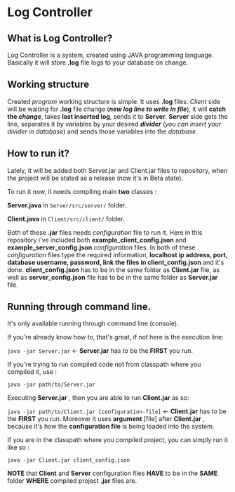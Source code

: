 # Log Controller

## What is Log Controller?

Log Controller is a system, created using JAVA programming language. Basically it will store **.log** file logs to your database on change.

## Working structure

Created _program_ working structure is simple. It uses **.log** files. *Client* side will be waiting for **.log** file change (_**new log line to write in file**_), it will **catch the _change_**, takes **last inserted log**, sends it to **Server**. **Server** side gets the line, separates it by variables by your desired **_divider_** (_you can insert your divider in database_) and sends those variables into the *database*. 

## How to run it?

Lately, it will be added both Server.jar and Client.jar files to repository, when the project will be stated as a release (now it's in Beta state).

To run it now, it needs compiling main **two** classes :

**Server.java** in `Server/src/server/` folder.

**Client.java** in `Client/src/client/` folder.

Both of these **.jar** files needs _configuration_ file to run it. Here in this repository i've included both **example_client_config.json** and **example_server_config.json** _configuration_ files. In both of these _configuration_ files type the required information, **localhost ip address, port, database username, password, link the files in client_config.json** and it's done. **client_config.json** has to be in the same folder as **Client.jar** file, as well as **server_config.json** file has to be in the same folder as **Server.jar** file.

## Running through command line.

It's only available running through command line (console). 

If you're already know how to, that's great, if not here is the execution line:

`java -jar Server.jar` <- **Server.jar** has to be the **FIRST** you run.

If you're trying to run compiled code not from classpath where you compiled it, use :

`java -jar path/to/Server.jar`

Executing **Server.jar** , then you are able to run **Client.jar** as so:

`java -jar path/to/Client.jar [configuration-file]` <- **Client.jar** has to be the **FIRST** you run. Moreover it uses **argument** [file] after **Client.jar** , because it's how the **configuration file** is being loaded into the system.

If you are in the classpath where you compiled project, you can simply run it like so :

`java -jar Client.jar client_config.json`

**NOTE** that **Client** and **Server** configuration files **HAVE** to be in the **SAME** folder **WHERE** compiled project **.jar** files are.
